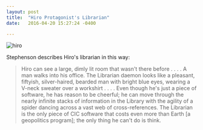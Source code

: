 ```yaml
---
layout: post
title:  "Hiro Protagonist's Librarian"
date:   2016-04-20 15:27:24 -0400

---
```

![hiro]({{site.baseurl}}/assets/hiro.jpg)

Stephenson describes Hiro's librarian in this way: 

> Hiro can see a large, dimly lit room that wasn't there before . . . . A man walks into his office. The Librarian daemon looks like a pleasant, fiftyish, silver-haired, bearded man with bright blue eyes, wearing a V-neck sweater over a workshirt . . . . Even though he's just a piece of software, he has reason to be cheerful; he can move through the nearly infinite stacks of information in the Library with the agility of a spider dancing across a vast web of cross-references. The Librarian is the only piece of CIC software that costs even more than Earth [a geopolitics program]; the only thing he can't do is think.

